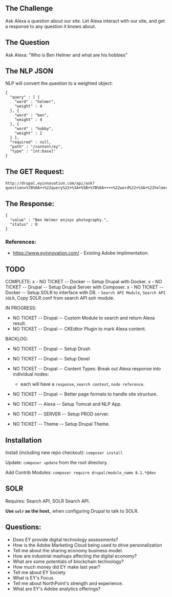 
## The Challenge

Ask Alexa a question about our site. Let Alexa interact with our site, and get
a response to any question it knows about.


## The Question

Ask Alexa: “Who is Ben Helmer and what are his hobbies”


## The NLP JSON

NLP will convert the question to a weighted object:

```
{
  "query" : [ {
    "word" : "helmer",
    "weight" : 4
  }, {
    "word" : "ben",
    "weight" : 4
  }, {
    "word" : "hobby",
    "weight" : 2
  } ],
  "required" : null,
  "path" : "/content/ey",
  "type" : "[nt:base]"
}
```

## The GET Request:

```
http://drupal.eyinnovation.com/api/ask?question=%7B%0A++%22query%22+%3A+%5B+%7B%0A++++%22word%22+%3A+%22helmer%22%2C%0A++++%22weight%22+%3A+4%0A++%7D%2C+%7B%0A++++%22word%22+%3A+%22ben%22%2C%0A++++%22weight%22+%3A+4%0A++%7D%2C+%7B%0A++++%22word%22+%3A+%22hobby%22%2C%0A++++%22weight%22+%3A+2%0A++%7D+%5D%2C%0A++%22required%22+%3A+null%2C%0A++%22path%22+%3A+%22%2Fcontent%2Fey%22%2C%0A++%22type%22+%3A+%22%5Bnt%3Abase%5D%22%0A%7D
```

## The Response:
```
{
  "value" : "Ben Helmer enjoys photography.",
  "status" : 0
}
```


### References:

 - https://www.eyinnovation.com/ - Existing Adobe implimentation.



## TODO
COMPLETE:
x - NO TICKET -- Docker -- Setup Drupal with Docker.
x - NO TICKET -- Drupal -- Setup Drupal Server with Composer.
x - NO TICKET -- Docker -- Setup SOLR to interface with D8.
    - `Search API Module`, `Search API SOLR`, Copy SOLR conf from search API solr module.

IN PROGRESS:
- NO TICKET -- Drupal -- Custom Module to search and return Alexa result.
- NO TICKET -- Drupal -- CKEditor Plugin to mark Alexa content.

BACKLOG:
- NO TICKET -- Drupal -- Setup Drush
- NO TICKET -- Drupal -- Setup Devel
- NO TICKET -- Drupal -- Content Types: Break out Alexa response into individual nodes:
    - each will have a `response`, `search context`, `node reference`.
- NO TICKET -- Drupal -- Better page formats to handle site structure.

- NO TICKET -- Alexa -- Setup Tomcat and NLP App.
- NO TICKET -- SERVER -- Setup PROD server.
- NO TICKET -- Theme -- Setup Drupal Theme.


## Installation

Install (including new repo checkout):
`composer install`

Update:
`composer update` from the root directory.

Add Contrib Modules:
`composer require drupal/module_name 8.1.*@dev`


## SOLR

Requires: Search API, SOLR Search API.

__Use `solr` as the host___ when configuring Drupal to talk to SOLR.




## Questions:

- Does EY provide digital technology assessments?
- How is the Adobe Marketing Cloud being used to drive personalization
- Tell me about the sharing economy business model.
- How are industrial mashups affecting the digital economy?
- What are some potentials of blockchain technology?
- How much money did EY make last year?
- Tell me about EY Society
- What is EY's Focus
- Tell me about NorthPoint's strength and experience.
- What are EY's Adobe analytics offerings?
